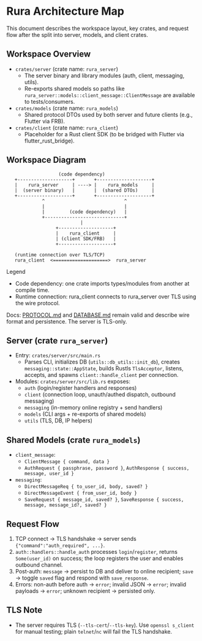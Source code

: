 # Rura Architecture Map

This document describes the workspace layout, key crates, and request flow after the split into server, models, and client crates.

## Workspace Overview
- `crates/server` (crate name: `rura_server`)
  - The server binary and library modules (auth, client, messaging, utils).
  - Re-exports shared models so paths like `rura_server::models::client_message::ClientMessage` are available to tests/consumers.
- `crates/models` (crate name: `rura_models`)
  - Shared protocol DTOs used by both server and future clients (e.g., Flutter via FRB).
- `crates/client` (crate name: `rura_client`)
  - Placeholder for a Rust client SDK (to be bridged with Flutter via flutter_rust_bridge).

## Workspace Diagram

```
                   (code dependency)
   +--------------------+       +--------------------+
   |    rura_server     | ----> |    rura_models     |
   |  (server binary)   |       |  (shared DTOs)     |
   +--------------------+       +--------------------+
             ^                             ^
             |                             |
             |         (code dependency)   |
             +-----------------------------+
                           |
                  +--------------------+
                  |    rura_client     |
                  | (client SDK/FRB)   |
                  +--------------------+

   (runtime connection over TLS/TCP)
   rura_client  <====================>  rura_server
```

Legend
- Code dependency: one crate imports types/modules from another at compile time.
- Runtime connection: rura_client connects to rura_server over TLS using the wire protocol.

Docs: [PROTOCOL.md](PROTOCOL.md) and [DATABASE.md](DATABASE.md) remain valid and describe wire format and persistence. The server is TLS-only.

## Server (crate `rura_server`)
- Entry: `crates/server/src/main.rs`
  - Parses CLI, initializes DB (`utils::db_utils::init_db`), creates `messaging::state::AppState`, builds Rustls `TlsAcceptor`, listens, accepts, and spawns `client::handle_client` per connection.
- Modules: `crates/server/src/lib.rs` exposes:
  - `auth` (login/register handlers and responses)
  - `client` (connection loop, unauth/authed dispatch, outbound messaging)
  - `messaging` (in-memory online registry + send handlers)
  - `models` (CLI args + re-exports of shared models)
  - `utils` (TLS, DB, IP helpers)

## Shared Models (crate `rura_models`)
- `client_message`:
  - `ClientMessage { command, data }`
  - `AuthRequest { passphrase, password }`, `AuthResponse { success, message, user_id }`
- `messaging`:
  - `DirectMessageReq { to_user_id, body, saved? }`
  - `DirectMessageEvent { from_user_id, body }`
  - `SaveRequest { message_id, saved? }`, `SaveResponse { success, message, message_id?, saved? }`

## Request Flow
1) TCP connect → TLS handshake → server sends `{"command":"auth_required", ...}`.
2) `auth::handlers::handle_auth` processes `login`/`register`, returns `Some(user_id)` on success; the loop registers the user and enables outbound channel.
3) Post-auth: `message` → persist to DB and deliver to online recipient; `save` → toggle `saved` flag and respond with `save_response`.
4) Errors: non-auth before auth → `error`; invalid JSON → `error`; invalid payloads → `error`; unknown recipient → persisted only.

## TLS Note
- The server requires TLS (`--tls-cert`/`--tls-key`). Use `openssl s_client` for manual testing; plain `telnet`/`nc` will fail the TLS handshake.
